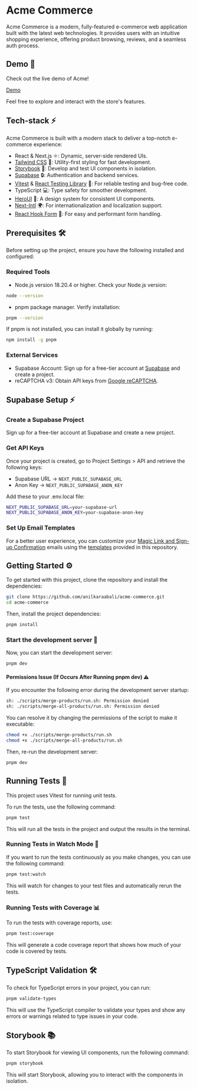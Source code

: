 # Acme Commerce

Acme Commerce is a modern, fully-featured e-commerce web application built with the latest web technologies. It provides users with an intuitive shopping experience, offering product browsing, reviews, and a seamless auth process.

## Demo 🎥

Check out the live demo of Acme!

[Demo](https://acme-commerce-beta.vercel.app/)

Feel free to explore and interact with the store's features.

## Tech-stack ⚡

Acme Commerce is built with a modern stack to deliver a top-notch e-commerce experience:

- React & Next.js ⚛️: Dynamic, server-side rendered UIs.
- [Tailwind CSS](https://tailwindcss.com/) 🌈: Utility-first styling for fast development.
- [Storybook](https://storybook.js.org/) 📖: Develop and test UI components in isolation.
- [Supabase](https://supabase.com/) 🔒: Authentication and backend services.
- [Vitest](https://vitest.dev/) & [React Testing Library](https://testing-library.com/) 🧪: For reliable testing and bug-free code.
- TypeScript 💻: Type safety for smoother development.
- [HeroUI](https://www.heroui.com/) 🎨: A design system for consistent UI components.
- [Next-Intl](https://next-intl.dev/) 🌍: For internationalization and localization support.
- [React Hook Form](https://react-hook-form.com/) 📝: For easy and performant form handling.

## Prerequisites 🛠️

Before setting up the project, ensure you have the following installed and configured:

### Required Tools

- Node.js version 18.20.4 or higher. Check your Node.js version:

```bash
node --version
```

- pnpm package manager. Verify installation:

```bash
pnpm --version
```

If pnpm is not installed, you can install it globally by running:

```bash
npm install -g pnpm
```

### External Services

- Supabase Account: Sign up for a free-tier account at [Supabase](https://supabase.com/) and create a project.
- reCAPTCHA v3: Obtain API keys from [Google reCAPTCHA](https://www.google.com/recaptcha/admin/site/716490403).

## Supabase Setup ⚡

### Create a Supabase Project

Sign up for a free-tier account at Supabase and create a new project.

### Get API Keys

Once your project is created, go to Project Settings > API and retrieve the following keys:

- Supabase URL → `NEXT_PUBLIC_SUPABASE_URL`
- Anon Key → `NEXT_PUBLIC_SUPABASE_ANON_KEY`

Add these to your .env.local file:

```bash
NEXT_PUBLIC_SUPABASE_URL=your-supabase-url
NEXT_PUBLIC_SUPABASE_ANON_KEY=your-supabase-anon-key
```

### Set Up Email Templates

For a better user experience, you can customize your [Magic Link and Sign-up Confirmation](https://supabase.com/dashboard/project/_/auth/templates) emails using the [templates](./templates/) provided in this repository.

## Getting Started ⚙️

To get started with this project, clone the repository and install the dependencies:

```bash
git clone https://github.com/anilkaraabali/acme-commerce.git
cd acme-commerce
```

Then, install the project dependencies:

```bash
pnpm install
```

### Start the development server 🚀

Now, you can start the development server:

```bash
pnpm dev
```

#### Permissions Issue (If Occurs After Running pnpm dev) ⚠️

If you encounter the following error during the development server startup:

```bash
sh: ./scripts/merge-products/run.sh: Permission denied
sh: ./scripts/merge-all-products/run.sh: Permission denied
```

You can resolve it by changing the permissions of the script to make it executable:

```bash
chmod +x ./scripts/merge-products/run.sh
chmod +x ./scripts/merge-all-products/run.sh
```

Then, re-run the development server:

```bash
pnpm dev
```

## Running Tests 🧪

This project uses Vitest for running unit tests.

To run the tests, use the following command:

```bash
pnpm test
```

This will run all the tests in the project and output the results in the terminal.

### Running Tests in Watch Mode 👀

If you want to run the tests continuously as you make changes, you can use the following command:

```bash
pnpm test:watch
```

This will watch for changes to your test files and automatically rerun the tests.

### Running Tests with Coverage 📊

To run the tests with coverage reports, use:

```bash
pnpm test:coverage
```

This will generate a code coverage report that shows how much of your code is covered by tests.

## TypeScript Validation 🛠️

To check for TypeScript errors in your project, you can run:

```bash
pnpm validate-types
```

This will use the TypeScript compiler to validate your types and show any errors or warnings related to type issues in your code.

## Storybook 📚

To start Storybook for viewing UI components, run the following command:

```bash
pnpm storybook
```

This will start Storybook, allowing you to interact with the components in isolation.
